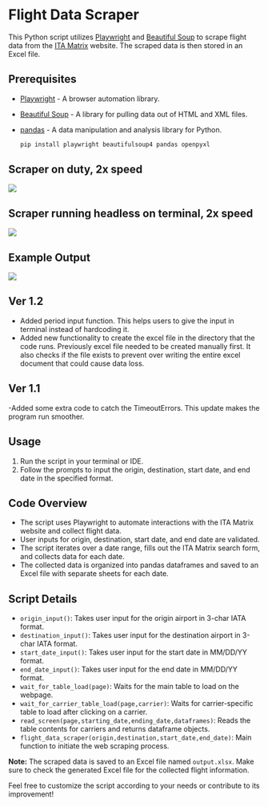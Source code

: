 # Flight Data Scraper

This Python script utilizes [Playwright](https://playwright.dev/) and [Beautiful Soup](https://www.crummy.com/software/BeautifulSoup/) to scrape flight data from the [ITA Matrix](https://matrix.itasoftware.com) website. The scraped data is then stored in an Excel file.

## Prerequisites

- [Playwright](https://playwright.dev/) - A browser automation library.
- [Beautiful Soup](https://www.crummy.com/software/BeautifulSoup/) - A library for pulling data out of HTML and XML files.
- [pandas](https://pandas.pydata.org/) - A data manipulation and analysis library for Python.


   ```bash
   pip install playwright beautifulsoup4 pandas openpyxl
   ```
## Scraper on duty, 2x speed
![](https://github.com/frkncbngl/flight-price-web-scraper/blob/main/img/FlightScraper.gif)

## Scraper running headless on terminal, 2x speed
![](https://github.com/frkncbngl/flight-price-web-scraper/blob/main/img/terminal.gif)

## Example Output
![](https://github.com/frkncbngl/flight-price-web-scraper/blob/main/img/Example_Output.png)

## Ver 1.2
- Added period input function. This helps users to give the input in terminal instead of hardcoding it.
- Added new functionality to create the excel file in the directory that the code runs. Previously excel file needed to be created manually first. It also checks if the file exists to prevent over writing the entire excel document that could cause data loss.

## Ver 1.1
-Added some extra code to catch the TimeoutErrors. This update makes the program run smoother.

## Usage
1. Run the script in your terminal or IDE.
2. Follow the prompts to input the origin, destination, start date, and end date in the specified format.

## Code Overview
- The script uses Playwright to automate interactions with the ITA Matrix website and collect flight data.
- User inputs for origin, destination, start date, and end date are validated.
- The script iterates over a date range, fills out the ITA Matrix search form, and collects data for each date.
- The collected data is organized into pandas dataframes and saved to an Excel file with separate sheets for each date.

## Script Details
- `origin_input()`: Takes user input for the origin airport in 3-char IATA format.
- `destination_input()`: Takes user input for the destination airport in 3-char IATA format.
- `start_date_input()`: Takes user input for the start date in MM/DD/YY format.
- `end_date_input()`: Takes user input for the end date in MM/DD/YY format.
- `wait_for_table_load(page)`: Waits for the main table to load on the webpage.
- `wait_for_carrier_table_load(page,carrier)`: Waits for carrier-specific table to load after clicking on a carrier.
- `read_screen(page,starting_date,ending_date,dataframes)`: Reads the table contents for carriers and returns dataframe objects.
- `flight_data_scraper(origin,destination,start_date,end_date)`: Main function to initiate the web scraping process.

**Note:** The scraped data is saved to an Excel file named `output.xlsx`. Make sure to check the generated Excel file for the collected flight information.

Feel free to customize the script according to your needs or contribute to its improvement!
